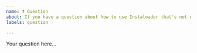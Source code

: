 ```yaml
---
name: ❓ Question
about: If you have a question about how to use Instaloader that's not well covered by our documentation
labels: question

---
```


Your question here...

<!-- Please see our documentation: https://instaloader.github.io/ -->

<!-- Basic questions regarding Instaloader's usage might be more appropriate to ask on Stack Overflow -->

